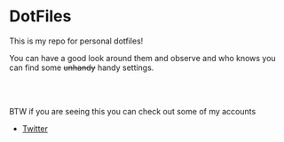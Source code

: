 # DotFiles

This is my repo for personal dotfiles!

You can have a good look around them and observe and who 
knows you can find some ~~unhandy~~ handy settings.

<br>
<br>


BTW if you are seeing this you can check out some of my accounts
<br>
  - [Twitter](https://twitter.com/Crimsonate0)
